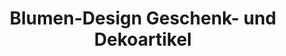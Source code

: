 ---
title: "Blumen-Design Geschenk- und Dekoartikel"
url: /frechen/blumen-design-geschenk-und-dekoartikel/
shop: Raumausstattung
---